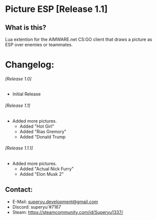 # Picture ESP [Release 1.1]

## What is this?
Lua extention for the AIMWARE.net CS:GO client that draws a picture as ESP over enemies or teammates.

# Changelog: #

###### [Release 1.0] ######
* Initial Release
  
###### [Release 1.1] ######
* Added more pictures.
  * Added "Hot Girl"
  * Added "Rias Gremory"
  * Added "Donald Trump
 
 ###### [Release 1.1.1] ######
* Added more pictures.
  * Added "Actual Nick Furry"
  * Added "Elon Musk 2"
  
## Contact: ##
* E-Mail: superyu.development@gmail.com
* Discord: superyu'#7167
* Steam: https://steamcommunity.com/id/Superyu1337/
